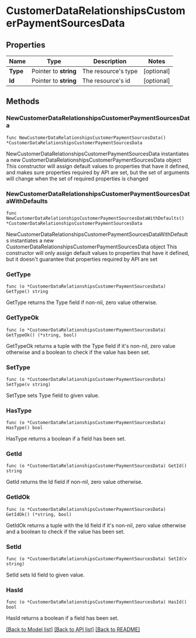# CustomerDataRelationshipsCustomerPaymentSourcesData

## Properties

Name | Type | Description | Notes
------------ | ------------- | ------------- | -------------
**Type** | Pointer to **string** | The resource&#39;s type | [optional] 
**Id** | Pointer to **string** | The resource&#39;s id | [optional] 

## Methods

### NewCustomerDataRelationshipsCustomerPaymentSourcesData

`func NewCustomerDataRelationshipsCustomerPaymentSourcesData() *CustomerDataRelationshipsCustomerPaymentSourcesData`

NewCustomerDataRelationshipsCustomerPaymentSourcesData instantiates a new CustomerDataRelationshipsCustomerPaymentSourcesData object
This constructor will assign default values to properties that have it defined,
and makes sure properties required by API are set, but the set of arguments
will change when the set of required properties is changed

### NewCustomerDataRelationshipsCustomerPaymentSourcesDataWithDefaults

`func NewCustomerDataRelationshipsCustomerPaymentSourcesDataWithDefaults() *CustomerDataRelationshipsCustomerPaymentSourcesData`

NewCustomerDataRelationshipsCustomerPaymentSourcesDataWithDefaults instantiates a new CustomerDataRelationshipsCustomerPaymentSourcesData object
This constructor will only assign default values to properties that have it defined,
but it doesn't guarantee that properties required by API are set

### GetType

`func (o *CustomerDataRelationshipsCustomerPaymentSourcesData) GetType() string`

GetType returns the Type field if non-nil, zero value otherwise.

### GetTypeOk

`func (o *CustomerDataRelationshipsCustomerPaymentSourcesData) GetTypeOk() (*string, bool)`

GetTypeOk returns a tuple with the Type field if it's non-nil, zero value otherwise
and a boolean to check if the value has been set.

### SetType

`func (o *CustomerDataRelationshipsCustomerPaymentSourcesData) SetType(v string)`

SetType sets Type field to given value.

### HasType

`func (o *CustomerDataRelationshipsCustomerPaymentSourcesData) HasType() bool`

HasType returns a boolean if a field has been set.

### GetId

`func (o *CustomerDataRelationshipsCustomerPaymentSourcesData) GetId() string`

GetId returns the Id field if non-nil, zero value otherwise.

### GetIdOk

`func (o *CustomerDataRelationshipsCustomerPaymentSourcesData) GetIdOk() (*string, bool)`

GetIdOk returns a tuple with the Id field if it's non-nil, zero value otherwise
and a boolean to check if the value has been set.

### SetId

`func (o *CustomerDataRelationshipsCustomerPaymentSourcesData) SetId(v string)`

SetId sets Id field to given value.

### HasId

`func (o *CustomerDataRelationshipsCustomerPaymentSourcesData) HasId() bool`

HasId returns a boolean if a field has been set.


[[Back to Model list]](../README.md#documentation-for-models) [[Back to API list]](../README.md#documentation-for-api-endpoints) [[Back to README]](../README.md)


